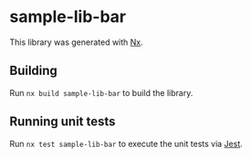 # sample-lib-bar

This library was generated with [Nx](https://nx.dev).

## Building

Run `nx build sample-lib-bar` to build the library.

## Running unit tests

Run `nx test sample-lib-bar` to execute the unit tests via [Jest](https://jestjs.io).
